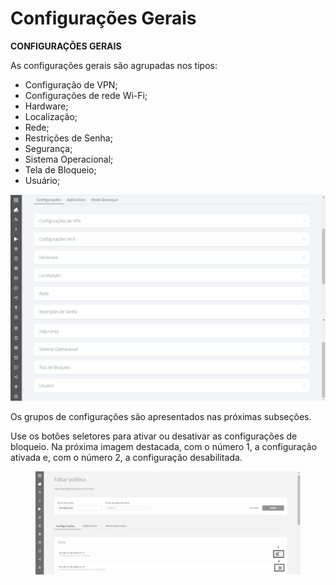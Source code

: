 # Configurações Gerais

**CONFIGURAÇÕES GERAIS**

As configurações gerais são agrupadas nos tipos:

* Configuração de VPN;
* Configurações de rede Wi-Fi;
* Hardware;
* Localização;
* Rede;
* Restrições de Senha;
* Segurança;
* Sistema Operacional;
* Tela de Bloqueio;
* Usuário;

![](<../../../.gitbook/assets/4 (3).png>)

Os grupos de configurações são apresentados nas próximas subseções.

Use os botões seletores para ativar ou desativar as configurações de bloqueio. Na próxima imagem destacada, com o número 1, a configuração ativada e, com o número 2, a configuração desabilitada.

<figure><img src="../../../.gitbook/assets/image (4) (1).png" alt=""><figcaption></figcaption></figure>

